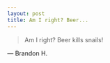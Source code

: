 ```yaml
---
layout: post
title: Am I right? Beer...
---
```


>Am I right? Beer kills snails!

&mdash; Brandon H.
